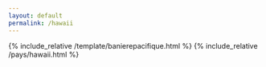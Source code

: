 ```yaml
---
layout: default
permalink: /hawaii
---
```


{% include_relative /template/banierepacifique.html %}
{% include_relative /pays/hawaii.html %}
